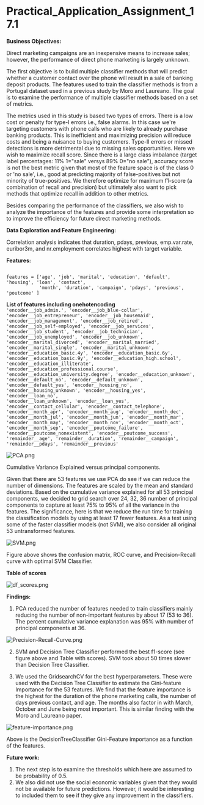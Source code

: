# Practical_Application_Assignment_17.1


**Business Objectives:**

Direct marketing campaigns are an inexpensive means to increase sales; however, the performance of direct phone marketing is largely unknown. 

The first objective is to build multiple classifier methods that will predict whether a customer contact over the phone will result in a sale of banking deposit products. The features used to train the classifier methods is from a Portugal dataset used in a previous study by Moro and Laureano. The goal is to examine the performance of multiple classifier methods based on a set of metrics.

The metrics used in this study is based two types of errors. There is a low cost or penalty for type-I errors i.e., false alarms. In this case we're targeting customers with phone calls who are likely to already purchase banking products.  This is inefficient and maximizing precision will reduce costs and being a nuisance to buying customers.  Type-II errors or missed detections is more detrimental due to missing sales opportunities. Here we wish to maximize recall score. Since there is a large class imbalance (target label percentages: 11% 1="sale" versys 89% 0="no sale"), accuracy score is not the best metric given that most of the feature space is of the class 0 or 'no sale', i.e., good at predicting majority of false-positives but not minority of true-positives. We therefore optimize for maximum f1-score (a combination of recall and precision) but ultimately also want to pick methods that optimize recall in addition to other metrics.

Besides comparing the performance of the classifiers, we also wish to analyze the importance of the features and provide some interpretation so to improve the efficiency for future direct marketing methods.

**Data Exploration and Feature Engineering:**

Correlation analysis indicates that duration, pdays, previous, emp.var.rate, euribor3m, and nr.employment correlates highest with target variable. 

**Features:**
<P>
<code>
features = ['age', 'job', 'marital', 'education', 'default', 'housing', 'loan', 'contact', 
            'month', 'duration', 'campaign', 'pdays', 'previous', 'poutcome' ]
</code>
</P>

**List of features including onehotencoding**
<code>
       'encoder__job_admin.', 'encoder__job_blue-collar',
       'encoder__job_entrepreneur', 'encoder__job_housemaid',
       'encoder__job_management', 'encoder__job_retired',
       'encoder__job_self-employed', 'encoder__job_services',
       'encoder__job_student', 'encoder__job_technician',
       'encoder__job_unemployed', 'encoder__job_unknown',
       'encoder__marital_divorced', 'encoder__marital_married',
       'encoder__marital_single', 'encoder__marital_unknown',
       'encoder__education_basic.4y', 'encoder__education_basic.6y',
       'encoder__education_basic.9y', 'encoder__education_high.school',
       'encoder__education_illiterate',
       'encoder__education_professional.course',
       'encoder__education_university.degree', 'encoder__education_unknown',
       'encoder__default_no', 'encoder__default_unknown',
       'encoder__default_yes', 'encoder__housing_no',
       'encoder__housing_unknown', 'encoder__housing_yes', 'encoder__loan_no',
       'encoder__loan_unknown', 'encoder__loan_yes',
       'encoder__contact_cellular', 'encoder__contact_telephone',
       'encoder__month_apr', 'encoder__month_aug', 'encoder__month_dec',
       'encoder__month_jul', 'encoder__month_jun', 'encoder__month_mar',
       'encoder__month_may', 'encoder__month_nov', 'encoder__month_oct',
       'encoder__month_sep', 'encoder__poutcome_failure',
       'encoder__poutcome_nonexistent', 'encoder__poutcome_success',
       'remainder__age', 'remainder__duration', 'remainder__campaign',
       'remainder__pdays', 'remainder__previous'
</code>

![PCA.png](./PCA.png)

Cumulative Variance Explained versus principal components. 

Given that there are 53 features we use PCA do see if we can reduce the number of dimensions. The features are scaled by the mean and standard deviations. Based on the cumulative variance explained for all 53 principal components, we decided to grid search over 24, 32, 36 number of principal components to capture at least 75% to 95% of all the variance in the features. The significance, here is that we reduce the run time for training the classification models by using at least 17 fewer features.  As a test using some of the faster classifier models (not SVM), we also consider all original 53 untransformed features.

![SVM.png](./SVM.png)

Figure above shows the confusion matrix, ROC curve, and Precision-Recall curve with optimal SVM Classifier. 

**Table of scores**

![df_scores.png](./df_scores.png)

**Findings:**

1. PCA reduced the number of features needed to train classifiers mainly reducing the number of non-important features by about 17 (53 to 36). The percent cumulative variance explanation was 95% with number of principal components at 36. 

![Precision-Recall-Curve.png](Precision-Recall-Curve.png)

2. SVM and Decision Tree Classifier performed the best f1-score (see figure above and Table with scores). SVM took about 50 times slower than Decision Tree Classifier. 


3. We used the GridsearchCV for the best hyperparameters. These were used with the Decision Tree Classifier to estimate the Gini-feature Importance for the 53 features.  We find that the feature importance is the highest for the duration of the phone marketing calls, the number of days previous contact, and age. The months also factor in with March, October and June being most important. This is similar finding with the Moro and Laureano paper. 

![feature-importance.png](feature-importance.png)

Above is the DecisionTreeClassifier Gini-Feature importance as a function of the features. 

**Future work:**
1. The next step is to examine the thresholds which here are assumed to be probability of 0.5. 
2. We also did not use the social economic variables given that they would not be available for future predictions.  However, it would be interesting to included them to see if they give any improvement in the classifiers.

